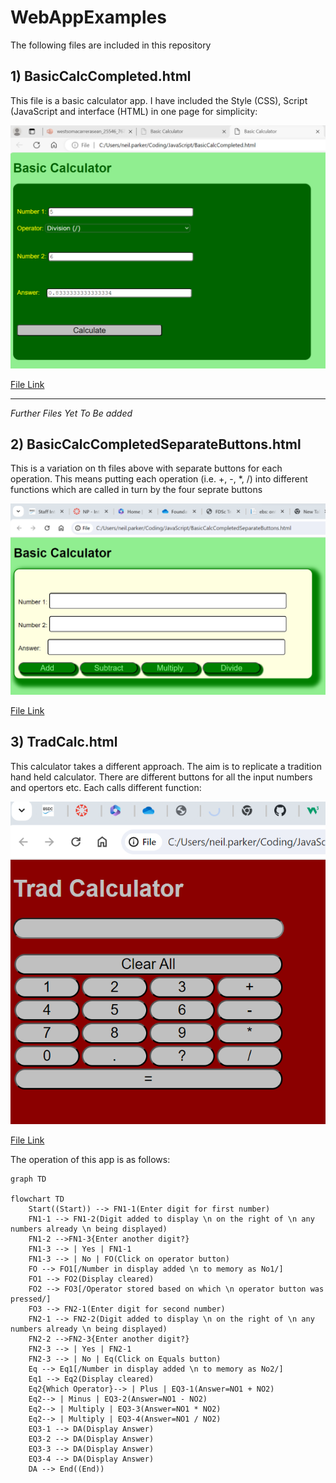 # WebAppExamples

The following files are included in this repository

## 1) BasicCalcCompleted.html

This file is a basic calculator app. I have included the Style (CSS), Script (JavaScript 
and interface (HTML) in one page for simplicity:

<img src="https://github.com/NeilParkerBSDC/WebAppExamples/blob/main/BasicCalculator.png" alt="Basic Calculator screenshot" width=600>


[File Link](https://github.com/NeilParkerBSDC/WebAppExamples/blob/main/BasicCalcCompleted.html)

* * *
*Further Files Yet To Be added*

## 2) BasicCalcCompletedSeparateButtons.html

This is a variation on th files above with separate buttons for each operation. This means putting each operation (i.e. +, -, *, /) into different functions which are called in turn by the four seprate buttons

<img src="https://github.com/NeilParkerBSDC/WebAppExamples/blob/main/BasicCalculatorSeparateButtons.png" alt="Basic Calculator with separate operator buttons" width=600>

[File Link](https://github.com/NeilParkerBSDC/WebAppExamples/blob/main/BasicCalcCompletedSeparateButtons.html)

## 3) TradCalc.html

This calculator takes a different approach. The aim is to replicate a tradition hand held calculator. There are different buttons for all the input numbers and opertors etc. Each calls different function:

<img src="https://github.com/NeilParkerBSDC/WebAppExamples/blob/main/TradCalc.png" alt="An emulation of a tradition hand held calculator" width=600>

[File Link](https://github.com/NeilParkerBSDC/WebAppExamples/blob/main/TradCalc.html)

The operation of this app is as follows:

```mermaid
graph TD

flowchart TD
    Start((Start)) --> FN1-1(Enter digit for first number)
    FN1-1 --> FN1-2(Digit added to display \n on the right of \n any numbers already \n being displayed)
    FN1-2 -->FN1-3{Enter another digit?}
    FN1-3 --> | Yes | FN1-1
    FN1-3 --> | No | FO(Click on operator button)
    FO --> FO1[/Number in display added \n to memory as No1/]
    FO1 --> FO2(Display cleared)
    FO2 --> FO3[/Operator stored based on which \n operator button was pressed/]
    FO3 --> FN2-1(Enter digit for second number)
    FN2-1 --> FN2-2(Digit added to display \n on the right of \n any numbers already \n being displayed)
    FN2-2 -->FN2-3{Enter another digit?}
    FN2-3 --> | Yes | FN2-1
    FN2-3 --> | No | Eq(Click on Equals button)
    Eq --> Eq1[/Number in display added \n to memory as No2/]
    Eq1 --> Eq2(Display cleared)
    Eq2{Which Operator}--> | Plus | EQ3-1(Answer=NO1 + NO2)
    Eq2--> | Minus | EQ3-2(Answer=NO1 - NO2)
    Eq2--> | Multiply | EQ3-3(Answer=NO1 * NO2)
    Eq2--> | Multiply | EQ3-4(Answer=NO1 / NO2)
    EQ3-1 --> DA(Display Answer)
    EQ3-2 --> DA(Display Answer)
    EQ3-3 --> DA(Display Answer)
    EQ3-4 --> DA(Display Answer)
    DA --> End((End))

```



